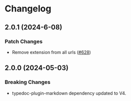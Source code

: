 # Changelog

## 2.0.1 (2024-6-08)

### Patch Changes

- Remove extension from all urls ([#628](https://github.com/typedoc2md/typedoc-plugin-markdown/issues/628))

## 2.0.0 (2024-05-03)

### Breaking Changes

- typedoc-plugin-markdown dependency updated to V4.
